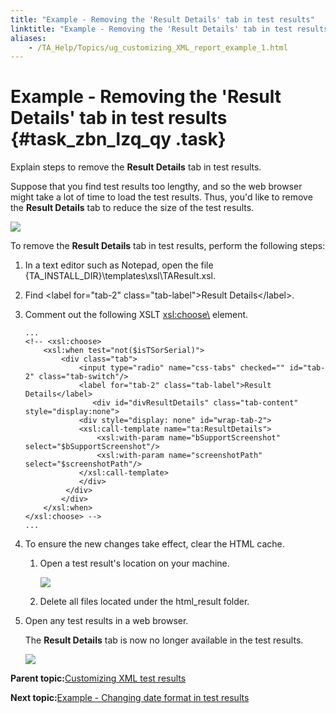 ```yaml
--- 
title: "Example - Removing the 'Result Details' tab in test results"
linktitle: "Example - Removing the 'Result Details' tab in test results"
aliases: 
    - /TA_Help/Topics/ug_customizing_XML_report_example_1.html
---
```

# Example - Removing the 'Result Details' tab in test results {#task_zbn_lzq_qy .task}

Explain steps to remove the **Result Details** tab in test results.

Suppose that you find test results too lengthy, and so the web browser might take a lot of time to load the test results. Thus, you'd like to remove the **Result Details** tab to reduce the size of the test results.

![](../Images/customization_results_results_detail_tab.png)

To remove the **Result Details** tab in test results, perform the following steps:

1.  In a text editor such as Notepad, open the file \{TA\_INSTALL\_DIR\}\\templates\\xsl\\TAResult.xsl.

2.  Find <label for="tab-2" class="tab-label"\>Result Details</label\>.

3.  Comment out the following XSLT [<xsl:choose\>](http://www.w3schools.com/xml/xsl_choose.asp) element.

    ```
    ...
    <!-- <xsl:choose>
    	<xsl:when test="not($isTSorSerial)">
    	    <div class="tab">
    	        <input type="radio" name="css-tabs" checked="" id="tab-2" class="tab-switch"/>
    	        <label for="tab-2" class="tab-label">Result Details</label>
                   <div id="divResultDetails" class="tab-content" style="display:none">
    		    <div style="display: none" id="wrap-tab-2">
    			<xsl:call-template name="ta:ResultDetails">
    			    <xsl:with-param name="bSupportScreenshot" select="$bSupportScreenshot"/>
    			    <xsl:with-param name="screenshotPath" select="$screenshotPath"/>
    			</xsl:call-template>
    		    </div>
    		 </div>
    	    </div>
    	</xsl:when>
    </xsl:choose> -->
    ...
    ```

4.  To ensure the new changes take effect, clear the HTML cache.

    1.  Open a test result's location on your machine.

        ![](../Images/customization_results_results_path_location.png)

    2.  Delete all files located under the html\_result folder.

5.  Open any test results in a web browser.

    The **Result Details** tab is now no longer available in the test results.

    ![](../Images/customization_results_results_detail_tab_effect.png)


**Parent topic:**[Customizing XML test results](../../TA_Help/Topics/ug_customizing_XML_report.html)

**Next topic:**[Example - Changing date format in test results](../../TA_Help/Topics/ug_customizing_XML_report_example_2.html)

